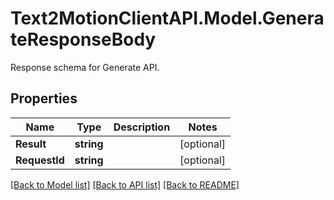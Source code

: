 # Text2MotionClientAPI.Model.GenerateResponseBody
Response schema for Generate API.

## Properties

Name | Type | Description | Notes
------------ | ------------- | ------------- | -------------
**Result** | **string** |  | [optional] 
**RequestId** | **string** |  | [optional] 

[[Back to Model list]](../README.md#documentation-for-models) [[Back to API list]](../README.md#documentation-for-api-endpoints) [[Back to README]](../README.md)

